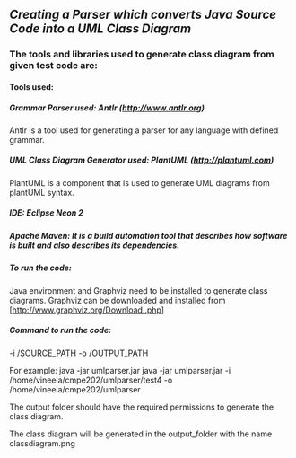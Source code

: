 	 	 	
## **_Creating a Parser which converts Java Source Code into a UML Class Diagram_** 

### **The tools and libraries used to generate class diagram from given test code are:**  

#### **Tools used:**  
##### **Grammar Parser used:** Antlr (http://www.antlr.org)  
Antlr is a tool used for generating a parser for any language with defined grammar.

##### **UML Class Diagram Generator used:** PlantUML (http://plantuml.com)
PlantUML is a component that is used to generate UML diagrams from plantUML syntax.

##### **IDE:** Eclipse Neon 2
##### **Apache Maven:** It is a build automation tool that describes how software is built and also describes its dependencies.

##### **To run the code:**
Java environment and Graphviz need to be installed to generate class diagrams. Graphviz can be downloaded and installed from [http://www.graphviz.org/Download..php]


##### **Command to run the code:**
-i /SOURCE_PATH -o /OUTPUT_PATH

For example:
java -jar umlparser.jar java -jar umlparser.jar -i /home/vineela/cmpe202/umlparser/test4 -o /home/vineela/cmpe202/umlparser

The output folder should have the required permissions to generate the class diagram.

The class diagram will be generated in the output_folder with the name classdiagram.png
